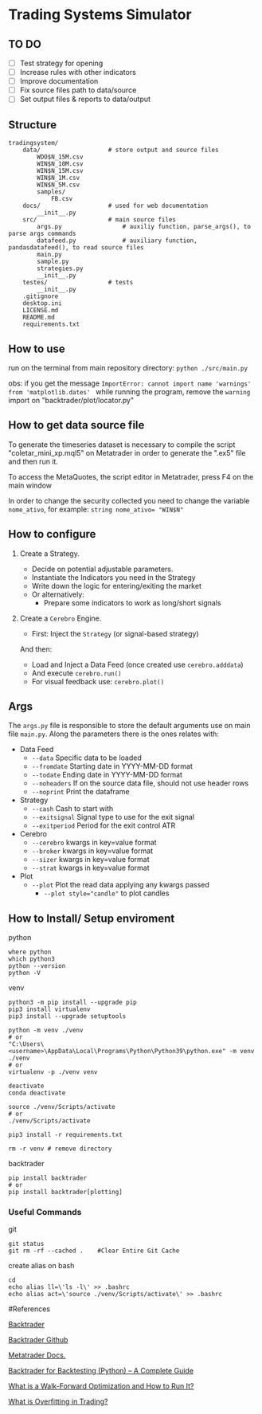 # Trading Systems Simulator

## TO DO

-[ ] Test strategy for opening
-[ ] Increase rules with other indicators
-[ ] Improve documentation
-[ ] Fix source files path to data/source
-[ ] Set output files & reports to data/output

## Structure

```
tradingsystem/
    data/                   # store output and source files
        WDO$N_15M.csv
        WIN$N_10M.csv
        WIN$N_15M.csv
        WIN$N_1M.csv
        WIN$N_5M.csv
        samples/
            FB.csv
    docs/                   # used for web documentation
        __init__.py        
    src/                    # main source files
        args.py                 # auxiliy function, parse_args(), to parse args commands
        datafeed.py             # auxiliary function, pandasdatafeed(), to read source files
        main.py
        sample.py
        strategies.py
        __init__.py
    testes/                 # tests
        __init__.py
    .gitignore
    desktop.ini
    LICENSE.md
    README.md
    requirements.txt
```


## How to use

run on the terminal from main repository directory:
``python ./src/main.py``

obs: if you get the message ``ImportError: cannot import name 'warnings' from 'matplotlib.dates' `` 
while running the program, remove the `warning` import on "backtrader/plot/locator.py"


## How to get data source file

To generate the timeseries dataset is necessary to compile the script "coletar_mini_xp.mql5" on Metatrader in order to generate the ".ex5" file and then run it.

To access the MetaQuotes, the script editor in Metatrader, press F4 on the main window

In order to change the security collected you need to change the variable `nome_ativo`, for example:
``
string nome_ativo= "WIN$N"
``

## How to configure

1. Create a Strategy.
   * Decide on potential adjustable parameters.
   * Instantiate the Indicators you need in the Strategy
   * Write down the logic for entering/exiting the market
   * Or alternatively:
      * Prepare some indicators to work as long/short signals
   
2. Create a `Cerebro` Engine.
   * First: Inject the `Strategy` (or signal-based strategy)
   
   And then:
   * Load and Inject a Data Feed (once created use `cerebro.adddata`)
   * And execute `cerebro.run()`
   * For visual feedback use: `cerebro.plot()`


## Args

The `args.py` file is responsible to store the default arguments use on main file `main.py`.
Along the parameters there is the ones relates with:
 - Data Feed
    - `--data`  Specific data to be loaded
    - `--fromdate`  Starting date in YYYY-MM-DD format
    - `--todate`  Ending date in YYYY-MM-DD format
    - `--noheaders`  If on the source data file, should not use header rows
    - `--noprint`  Print the dataframe
 - Strategy
    - `--cash`  Cash to start with
    - `--exitsignal`  Signal type to use for the exit signal
    - `--exitperiod`  Period for the exit control ATR
 - Cerebro
    - `--cerebro`  kwargs in key=value format
    - `--broker`  kwargs in key=value format
    - `--sizer`  kwargs in key=value format
    - `--strat`  kwargs in key=value format
 - Plot
    - `--plot`  Plot the read data applying any kwargs passed
        - `--plot style="candle"` to plot candles

## How to Install/ Setup enviroment
python
```
where python
which python3
python --version
python -V
```

venv
```
python3 -m pip install --upgrade pip
pip3 install virtualenv
pip3 install --upgrade setuptools

python -m venv ./venv
# or 
"C:\Users\<username>\AppData\Local\Programs\Python\Python39\python.exe" -m venv ./venv
# or 
virtualenv -p ./venv venv

deactivate
conda deactivate

source ./venv/Scripts/activate
# or
./venv/Scripts/activate

pip3 install -r requirements.txt
 
rm -r venv # remove directory
```



backtrader
```
pip install backtrader
# or
pip install backtrader[plotting]
```


### Useful Commands

git
```
git status
git rm -rf --cached .    #Clear Entire Git Cache
```
create alias on bash
```
cd
echo alias ll=\'ls -l\' >> .bashrc
echo alias act=\'source ./venv/Scripts/activate\' >> .bashrc
```

#References

[Backtrader](https://www.backtrader.com/)

[Backtrader Github](https://github.com/mementum/backtrader)

[Metatrader Docs.](https://www.mql5.com/pt/docs)

[Backtrader for Backtesting (Python) – A Complete Guide](https://algotrading101.com/learn/backtrader-for-backtesting/)

[What is a Walk-Forward Optimization and How to Run It?](https://algotrading101.com/learn/walk-forward-optimization/)

[What is Overfitting in Trading?](https://algotrading101.com/learn/what-is-overfitting-in-trading/)